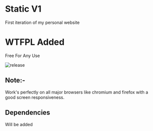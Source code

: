 # Static V1

First iteration of my personal website

# WTFPL Added
Free For Any Use
 
![release](https://user-images.githubusercontent.com/107451824/178926912-fa287c50-7228-4e91-8ee9-27976ee71f3f.png) 

## Note:-
    
   Work's perfectly on all major browsers like chromium and firefox with a good screen 
   responsiveness.
   
## Dependencies

Will be added

